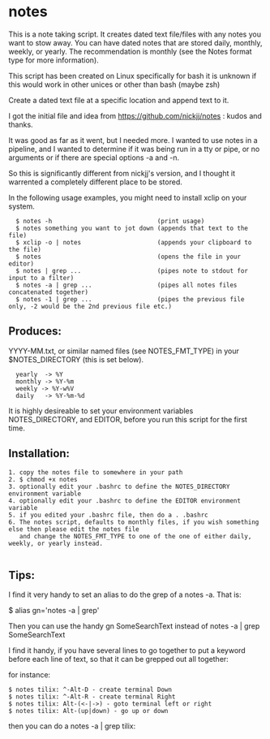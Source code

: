 # notes

This is a note taking script. It creates dated text file/files with any notes you want to stow away.
You can have dated notes that are stored daily, monthly, weekly, or yearly. The recommendation is monthly
(see the Notes format type for more information).

This script has been created on Linux specifically for bash
it is unknown if this would work in other unices or other than bash (maybe zsh)

Create a dated text file at a specific location and append text to it.

I got the initial file and idea from https://github.com/nickjj/notes : kudos and thanks.

It was good as far as it went, but I needed more. I wanted to use notes in a pipeline,
and I wanted to determine if it was being run in a tty or pipe, or no arguments or if there are 
special options -a and -n.

So this is significantly different from nickjj's version, and I thought it warrented a
completely different place to be stored.

In the following usage examples, you might need to install xclip on your system.

```Usage:
  $ notes -h                             (print usage)
  $ notes something you want to jot down (appends that text to the file)
  $ xclip -o | notes                     (appends your clipboard to the file)
  $ notes                                (opens the file in your editor)
  $ notes | grep ...                     (pipes note to stdout for input to a filter)
  $ notes -a | grep ...                  (pipes all notes files concatenated together)
  $ notes -1 | grep ...                  (pipes the previous file only, -2 would be the 2nd previous file etc.)
```

## Produces:

  YYYY-MM.txt, or similar named files (see NOTES_FMT_TYPE) in your $NOTES_DIRECTORY (this is set below).

```Notes format type:
  yearly  -> %Y
  monthly -> %Y-%m
  weekly -> %Y-w%V
  daily   -> %Y-%m-%d
```

It is highly desireable to set your environment variables NOTES_DIRECTORY, and EDITOR, before you run this script
for the first time.

## Installation:

```
1. copy the notes file to somewhere in your path
2. $ chmod +x notes
3. optionally edit your .bashrc to define the NOTES_DIRECTORY environment variable
4. optionally edit your .bashrc to define the EDITOR environment variable
5. if you edited your .bashrc file, then do a . .bashrc
6. The notes script, defaults to monthly files, if you wish something else then please edit the notes file
   and change the NOTES_FMT_TYPE to one of the one of either daily, weekly, or yearly instead.
   
```

## Tips:

I find it very handy to set an alias to do the grep of a notes -a. That is: 

$ alias gn='notes -a | grep'

Then you can use the handy gn SomeSearchText instead of notes -a | grep SomeSearchText

I find it handy, if you have several lines to go together to put a keyword before each line of text, so
that it can be grepped out all together:

for instance:

```
$ notes tilix: ^-Alt-D - create terminal Down
$ notes tilix: ^-Alt-R - create terminal Right
$ notes tilix: Alt-(<-|->) - goto terminal left or right
$ notes tilix: Alt-(up|down) - go up or down
```

then you can do a notes -a | grep tilix:
